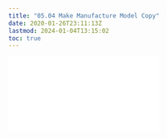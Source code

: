 ```yaml
---
title: "05.04 Make Manufacture Model Copy"
date: 2020-01-26T23:11:13Z
lastmod: 2024-01-04T13:15:02
toc: true
---
```


![Link to included file contents](../../../../3d-modeling/fusion-360/fusion-360-make-manufacture-model-copy.md)
